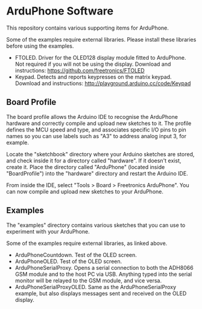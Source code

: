 ArduPhone Software
==================

This repository contains various supporting items for ArduPhone.

Some of the examples require external libraries. Please install
these libraries before using the examples.

 * FTOLED. Driver for the OLED128 display module fitted to
   ArduPhone. Not required if you will not be using the display.
   Download and instructions: https://github.com/freetronics/FTOLED
 * Keypad. Detects and reports keypresses on the matrix keypad.
   Download and instructions: http://playground.arduino.cc/code/Keypad

Board Profile
-------------
The board profile allows the Arduino IDE to recognise the ArduPhone
hardware and correctly compile and upload new sketches to it. The
profile defines the MCU speed and type, and associates specific I/O
pins to pin names so you can use labels such as "A3" to address
analog input 3, for example.

Locate the "sketchbook" directory where your Arduino sketches are
stored, and check inside it for a directory called "hardware". If it
doesn't exist, create it. Place the directory called "ArduPhone"
(located inside "BoardProfile") into the "hardware" directory and
restart the Arduino IDE.

From inside the IDE, select "Tools > Board > Freetronics ArduPhone".
You can now compile and upload new sketches to your ArduPhone.

Examples
--------
The "examples" directory contains various sketches that you can use
to experiment with your ArduPhone.

Some of the examples require external libraries, as linked above.

 * ArduPhoneCountdown. Test of the OLED screen.
 * ArduPhoneOLED. Test of the OLED screen.
 * ArduPhoneSerialProxy. Opens a serial connection to both the
   ADH8066 GSM module and to the host PC via USB. Anything typed
   into the serial monitor will be relayed to the GSM module, and
   vice versa.
 * ArduPhoneSerialProxyOLED. Same as the ArduPhoneSerialProxy example,
   but also displays messages sent and received on the OLED display.
